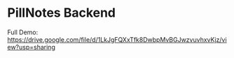 # PillNotes Backend
 Full Demo: https://drive.google.com/file/d/1LkJgFQXxTfk8DwbpMvBGJwzvuvhxvKjz/view?usp=sharing
